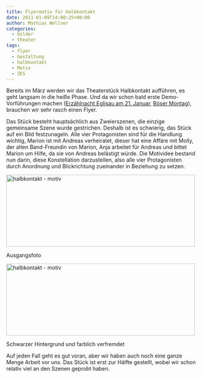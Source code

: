 ```yaml
---
title: Flyermotiv für Halbkontakt
date: 2011-01-09T14:00:25+00:00
author: Mathias Wellner
categories:
  - bilder
  - theater
tags:
  - flyer
  - Gestaltung
  - halbkontakt
  - Motiv
  - ZES
---
```

Bereits im März werden wir das Theaterstück Halbkontakt aufführen, es geht langsam in die heiße Phase. Und da wir schon bald erste Demo-Vorführungen machen ([Erzählnacht Eglisau am 21. Januar](http://www.nordagenda.ch/Erzaehlnacht-Eglisau-nordagenda-44070-21.01.2011-2011.html), [Böser Montag](http://www.boesermontag.ch/)), brauchen wir sehr rasch einen Flyer. 

Das Stück besteht hauptsächlich aus Zweierszenen, die einzige gemeinsame Szene wurde gestrichen. Deshalb ist es schwierig, das Stück auf ein Bild festzunageln. Alle vier Protagonisten sind für die Handlung wichtig, Marion ist mit Andreas verheiratet, dieser hat eine Affäre mit Molly, der alten Band-Freundin von Marion, Anja arbeitet für Andreas und bittet Marion um Hilfe, da sie von Andreas belästigt würde. Die Motividee bestand nun darin, diese Konstellation darzustellen, also alle vier Protagonisten durch Anordnung und Blickrichtung zueinander in Beziehung zu setzen. 

<div style="width: 510px" class="wp-caption aligncenter">
  <a href="http://www.flickr.com/photos/mwellner/5338913596/" title="halbkontakt - motiv by mwellner, on Flickr"><img src="http://farm6.static.flickr.com/5086/5338913596_ec0e3243c8.jpg" width="500" height="191" alt="halbkontakt - motiv" /></a>
  
  <p class="wp-caption-text">
    Ausgangsfoto<br />
  </p>
</div>

<div style="width: 510px" class="wp-caption aligncenter">
  <a href="http://www.flickr.com/photos/mwellner/5338913544/" title="halbkontakt - motiv by mwellner, on Flickr"><img src="http://farm6.static.flickr.com/5168/5338913544_f6f2c76442.jpg" width="500" height="191" alt="halbkontakt - motiv" /></a>
  
  <p class="wp-caption-text">
    Schwarzer Hintergrund und farblich verfremdet<br />
  </p>
</div>

Auf jeden Fall geht es gut voran, aber wir haben auch noch eine ganze Menge Arbeit vor uns. Das Stück ist erst zur Hälfte gestellt, wobei wir schon relativ viel an den Szenen geprobt haben.
